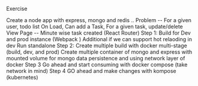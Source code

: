 Exercise

Create a node app with express, mongo and redis ..
Problem -- For a given user, todo list
On Load, Can add a Task, For a given task, update/delete
View Page -- Minute wise task created (React Router)
Step 1:
Build for Dev and prod instance (Webpack )
Additional if we can support hot relaoding in dev
Run standalone
Step 2:
Create multiple build with docker multi-stage (build, dev, and prod)
Create multiple container of mongo and express with mounted volume for mongo data persistence and using network layer of docker
Step 3
Go ahead and start consuming with docker compose (take network in mind)
Step 4
GO ahead and make changes with kompose (kubernetes)
